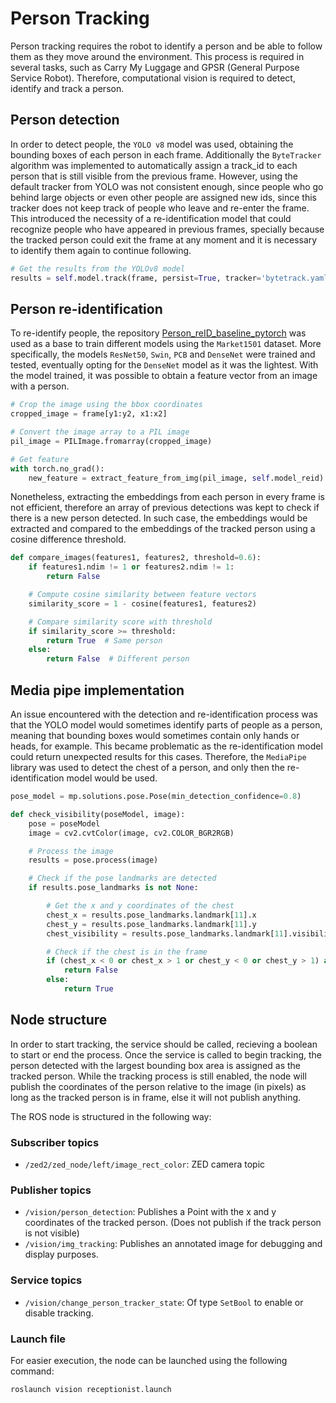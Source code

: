 # Person Tracking

Person tracking requires the robot to identify a person and be able to follow them as they move around the environment. This process is required in several tasks, such as Carry My Luggage and GPSR (General Purpose Service Robot). Therefore, computational vision is required to detect, identify and track a person.

## Person detection

In order to detect people, the `YOLO v8` model was used, obtaining the bounding boxes of each person in each frame. Additionally the `ByteTracker` algorithm was implemented to automatically assign a track_id to each person that is still visible from the previous frame. However, using the default tracker from YOLO was not consistent enough, since people who go behind large objects or even other people are assigned new ids, since this tracker does not keep track of people who leave and re-enter the frame. This introduced the necessity of a re-identification model that could recognize people who have appeared in previous frames, specially because the tracked person could exit the frame at any moment and it is necessary to identify them again to continue following.

```python
# Get the results from the YOLOv8 model
results = self.model.track(frame, persist=True, tracker='bytetrack.yaml', classes=0, verbose=False)
```

## Person re-identification

To re-identify people, the repository [Person_reID_baseline_pytorch]("https://github.com/layumi/Person_reID_baseline_pytorch") was used as a base to train different models using the `Market1501` dataset. More specifically, the models `ResNet50`, `Swin`, `PCB` and `DenseNet` were trained and tested, eventually opting for the `DenseNet` model as it was the lightest. With the model trained, it was possible to obtain a feature vector from an image with a person.

```python
# Crop the image using the bbox coordinates
cropped_image = frame[y1:y2, x1:x2]

# Convert the image array to a PIL image
pil_image = PILImage.fromarray(cropped_image)

# Get feature
with torch.no_grad():
    new_feature = extract_feature_from_img(pil_image, self.model_reid)
```

Nonetheless, extracting the embeddings from each person in every frame is not efficient, therefore an array of previous detections was kept to check if there is a new person detected. In such case, the embeddings would be extracted and compared to the embeddings of the tracked person using a cosine difference threshold.

```python
def compare_images(features1, features2, threshold=0.6):
    if features1.ndim != 1 or features2.ndim != 1:
        return False

    # Compute cosine similarity between feature vectors
    similarity_score = 1 - cosine(features1, features2)

    # Compare similarity score with threshold
    if similarity_score >= threshold:
        return True  # Same person
    else:
        return False  # Different person
```

## Media pipe implementation

An issue encountered with the detection and re-identification process was that the YOLO model would sometimes identify parts of people as a person, meaning that bounding boxes would sometimes contain only hands or heads, for example. This became problematic as the re-identification model could return unexpected results for this cases. Therefore, the `MediaPipe` library was used to detect the chest of a person, and only then the re-identification model would be used.

```python
pose_model = mp.solutions.pose.Pose(min_detection_confidence=0.8)

def check_visibility(poseModel, image):
    pose = poseModel
    image = cv2.cvtColor(image, cv2.COLOR_BGR2RGB)

    # Process the image
    results = pose.process(image)

    # Check if the pose landmarks are detected
    if results.pose_landmarks is not None:

        # Get the x and y coordinates of the chest
        chest_x = results.pose_landmarks.landmark[11].x
        chest_y = results.pose_landmarks.landmark[11].y
        chest_visibility = results.pose_landmarks.landmark[11].visibility

        # Check if the chest is in the frame
        if (chest_x < 0 or chest_x > 1 or chest_y < 0 or chest_y > 1) and chest_visibility < 0.95:
            return False
        else:
            return True
```

## Node structure

In order to start tracking, the service should be called, recieving a boolean to start or end the process. Once the service is called to begin tracking, the person detected with the largest bounding box area is assigned as the tracked person. While the tracking process is still enabled, the node will publish the coordinates of the person relative to the image (in pixels) as long as the tracked person is in frame, else it will not publish anything.

The ROS node is structured in the following way:

### Subscriber topics

- `/zed2/zed_node/left/image_rect_color`: ZED camera topic

### Publisher topics

- `/vision/person_detection`: Publishes a Point with the x and y coordinates of the tracked person. (Does not publish if the track person is not visible)
- `/vision/img_tracking`: Publishes an annotated image for debugging and display purposes.

### Service topics

- `/vision/change_person_tracker_state`: Of type `SetBool` to enable or disable tracking.

### Launch file

For easier execution, the node can be launched using the following command:

```bash
roslaunch vision receptionist.launch
```
